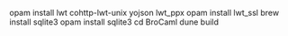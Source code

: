 opam install lwt cohttp-lwt-unix yojson lwt_ppx
opam install lwt_ssl
brew install sqlite3
opam install sqlite3
cd BroCaml
dune build

